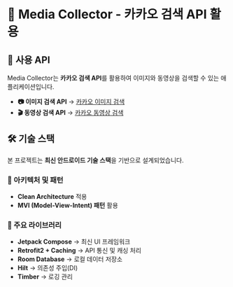 # 📸 Media Collector - 카카오 검색 API 활용

## 🔗 사용 API
Media Collector는 **카카오 검색 API**를 활용하여 이미지와 동영상을 검색할 수 있는 애플리케이션입니다.

- **📷 이미지 검색 API** → [카카오 이미지 검색](https://developers.kakao.com/docs/latest/ko/daum-search/dev-guide#search-image)
- **🎬 동영상 검색 API** → [카카오 동영상 검색](https://developers.kakao.com/docs/latest/ko/daum-search/dev-guide#search-video)

## 🛠 기술 스택
본 프로젝트는 **최신 안드로이드 기술 스택**을 기반으로 설계되었습니다.

### 📌 아키텍처 및 패턴
- **Clean Architecture** 적용
- **MVI (Model-View-Intent) 패턴** 활용

### 📌 주요 라이브러리
- **Jetpack Compose** → 최신 UI 프레임워크
- **Retrofit2 + Caching** → API 통신 및 캐싱 처리
- **Room Database** → 로컬 데이터 저장소
- **Hilt** → 의존성 주입(DI)
- **Timber** → 로깅 관리
